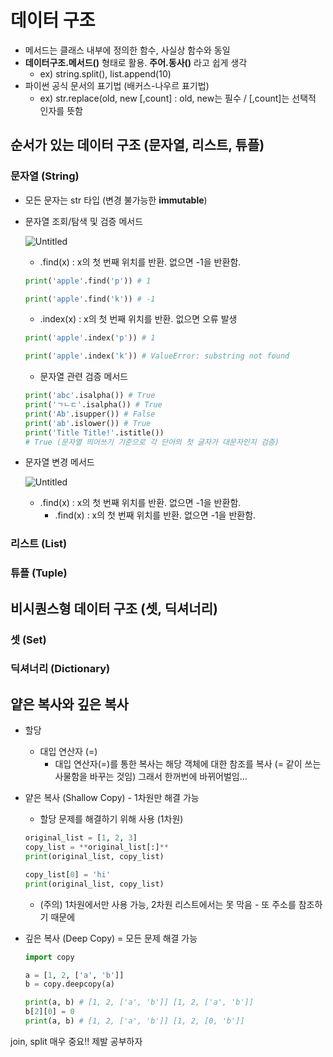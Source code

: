 # 데이터 구조

- 메서드는 클래스 내부에 정의한 함수, 사실상 함수와 동일
- **데이터구조.메서드()** 형태로 활용. **주어.동사()** 라고 쉽게 생각
    - ex) string.split(), list.append(10)
- 파이썬 공식 문서의 표기법 (배커스-나우르 표기법)
    - ex) str.replace(old, new [,count]  : old, new는 필수 / [,count]는 선택적 인자를 뜻함
    

## 순서가  있는 데이터 구조 (문자열, 리스트, 튜플)

### 문자열 (String)

- 모든 문자는 str 타입 (변경 불가능한 **immutable**)

- 문자열 조회/탐색 및 검증 메서드
    
    ![Untitled](https://s3-us-west-2.amazonaws.com/secure.notion-static.com/9298d41a-baaa-4d6f-9cf1-89d7be352d30/Untitled.png)
    
    - .find(x) : x의 첫 번째 위치를 반환. 없으면 -1을 반환함.
    
    ```python
    print('apple'.find('p')) # 1
    
    print('apple'.find('k')) # -1
    ```
    
    - .index(x) : x의 첫 번째 위치를 반환. 없으면 오류 발생
    
    ```python
    print('apple'.index('p')) # 1
    
    print('apple'.index('k')) # ValueError: substring not found
    ```
    
    - 문자열 관련 검증 메서드
    
    ```python
    print('abc'.isalpha()) # True
    print('ㄱㄴㄷ'.isalpha()) # True
    print('Ab'.isupper()) # False
    print('ab'.islower()) # True
    print('Title Title!'.istitle()) 
    # True (문자열 띄어쓰기 기준으로 각 단어의 첫 글자가 대문자인지 검증)
    ```
    
- 문자열 변경 메서드
    
    ![Untitled](https://s3-us-west-2.amazonaws.com/secure.notion-static.com/24f1d139-9230-4367-8c75-6c955215c1bf/Untitled.png)
    
    - .find(x) : x의 첫 번째 위치를 반환. 없으면 -1을 반환함.
        - .find(x) : x의 첫 번째 위치를 반환. 없으면 -1을 반환함.

### 리스트 (List)

### 튜플 (Tuple)

## 비시퀀스형 데이터 구조 (셋, 딕셔너리)

### 셋 (Set)

### 딕셔너리 (Dictionary)

## 얕은 복사와 깊은 복사

- 할당
    - 대입 연산자 (=)
        - 대입 연산자(=)를 통한 복사는 해당 객체에 대한 참조를 복사 (= 같이 쓰는 사물함을 바꾸는 것임) 그래서 한꺼번에 바뀌어벌임…
        
- 얕은 복사 (Shallow Copy) - 1차원만 해결 가능
    - 할당 문제를 해결하기 위해 사용 (1차원)
    
    ```python
    original_list = [1, 2, 3]
    copy_list = **original_list[:]**
    print(original_list, copy_list)
    
    copy_list[0] = 'hi'
    print(original_list, copy_list)
    ```
    
    - (주의) 1차원에서만 사용 가능, 2차원 리스트에서는 못 막음 - 또 주소를 참조하기 때문에
    
- 깊은 복사 (Deep Copy) = 모든 문제 해결 가능
    
    ```python
    import copy
    
    a = [1, 2, ['a', 'b']]
    b = copy.deepcopy(a)
    
    print(a, b) # [1, 2, ['a', 'b']] [1, 2, ['a', 'b']]
    b[2][0] = 0
    print(a, b) # [1, 2, ['a', 'b']] [1, 2, [0, 'b']]
    ```
    

join, split 매우 중요!! 제발 공부하자